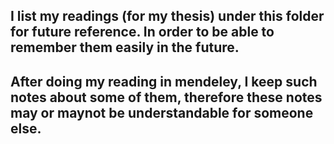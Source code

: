 ## I list my readings (for my thesis) under this folder for future reference. In order to be able to remember them easily in the future. 

## After doing my reading in mendeley, I keep such notes about some of them, therefore these notes may or maynot be understandable for someone else. 